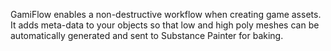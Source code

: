 GamiFlow enables a non-destructive workflow when creating game assets. It adds meta-data to your objects so that low and high poly meshes can be automatically generated and sent to Substance Painter for baking.
